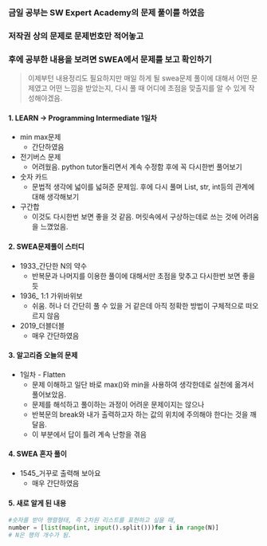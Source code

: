 ### 금일 공부는  SW Expert Academy의 문제 풀이를 하였음

### 저작권 상의 문제로 문제번호만 적어놓고

### 후에 공부한 내용을 보려면 SWEA에서 문제를 보고 확인하기

> 이제부턴 내용정리도 필요하지만 매일 하게 될 swea문제 풀이에 대해서 어떤 문제였고 어떤 느낌을 받았는지, 다시 풀 때 어디에 초점을 맞출지를 알 수 있게 작성해야겠음.



#### 1. LEARN -> Programming Intermediate 1일차

- min max문제
  - 간단하였음
- 전기버스 문제
  - 어려웠음. python tutor돌리면서 계속 수정함 후에 꼭 다시한번 풀어보기
- 숫자 카드
  - 문법적 생각에 넓이를 넓혀준 문제임. 후에 다시 풀며 List, str, int등의 관계에 대해 생각해보기
- 구간합
  - 이것도 다시한번 보면 좋을 것 같음. 머릿속에서 구상하는데로 쓰는 것에 어려움을 느꼈었음.



#### 2. SWEA문제풀이 스터디

- 1933_간단한 N의 약수
  - 반복문과 나머지를 이용한 풀이에 대해서만 초점을 맞추고 다시한번 보면 좋을 듯
- 1936_ 1:1 가위바위보 
  - 쉬움. 허나 더 간단히 풀 수 있을 거 같은데 아직 정확한 방법이 구체적으로 떠오르지 않음
- 2019_더블더블
  - 매우 간단하였음



#### 3. 알고리즘 오늘의 문제

- 1일차 - Flatten
  - 문제 이해하고 일단 바로 max()와 min을 사용하여 생각한데로 실천에 옮겨서 풀어보았음.
  - 문제를 해석하고 풀이하는 과정이 어려운 문제이지는 않으나
  - 반복문의 break와 내가 출력하고자 하는 값의 위치에 주의해야 한다는 것을 깨달음.
  - 이 부분에서 답이 틀려 계속 난항을 겪음



#### 4. SWEA 혼자 풀이

- 1545_거꾸로 출력해 보아요
  - 매우 간단하였음



#### 5. 새로 알게 된 내용

```python
#숫자를 받아 행렬형태, 즉 2차원 리스트를 표현하고 싶을 때,
number = [list(map(int, input().split()))for i in range(N)]
# N은 행의 개수가 됨.
```

